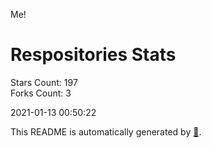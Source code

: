 Me!

# Respositories Stats
Stars Count: 197  
Forks Count: 3

2021-01-13 00:50:22  

This README is automatically generated by [🐰](https://github.com/rnitta/rnitta).
